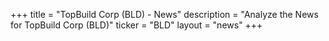+++
title = "TopBuild Corp (BLD) - News"
description = "Analyze the News for TopBuild Corp (BLD)"
ticker = "BLD"
layout = "news"
+++


